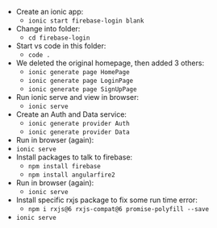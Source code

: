 - Create an ionic app:   
    - `ionic start firebase-login blank`
- Change into folder:
    - `cd firebase-login`
- Start vs code in this folder:
    - `code .`
- We deleted the original homepage, then added 3 others:
    - `ionic generate page HomePage`
    - `ionic generate page LoginPage`
    - `ionic generate page SignUpPage`
- Run ionic serve and view in browser:
    - `ionic serve`
- Create an Auth and Data service:
    - `ionic generate provider Auth`
    - `ionic generate provider Data`
- Run in browser (again):
- `ionic serve`
- Install packages to talk to firebase:
    - `npm install firebase`
    - `npm install angularfire2`
- Run in browser (again):
    - `ionic serve`
- Install specific rxjs package to fix some run time error:  
    - `npm i rxjs@6 rxjs-compat@6 promise-polyfill --save`
- `ionic serve`